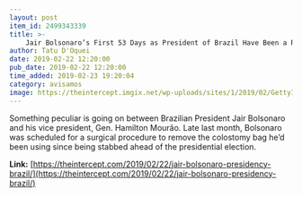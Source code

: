 ```yaml
---
layout: post
item_id: 2499343339
title: >-
    Jair Bolsonaro’s First 53 Days as President of Brazil Have Been a Resounding, Scandalous Failure
author: Tatu D'Oquei
date: 2019-02-22 12:20:00
pub_date: 2019-02-22 12:20:00
time_added: 2019-02-23 19:20:04
category: avisamos
image: https://theintercept.imgix.net/wp-uploads/sites/1/2019/02/GettyImages-1076400518-JairBolsonaro-1550785260-e1550785332883.jpg?auto=compress%2Cformat&q=90&fit=crop&w=1200&h=800
---
```


Something peculiar is going on between Brazilian President Jair Bolsonaro and his vice president, Gen. Hamilton Mourão. Late last month, Bolsonaro was scheduled for a surgical procedure to remove the colostomy bag he’d been using since being stabbed ahead of the presidential election.

**Link:** [https://theintercept.com/2019/02/22/jair-bolsonaro-presidency-brazil/](https://theintercept.com/2019/02/22/jair-bolsonaro-presidency-brazil/)

